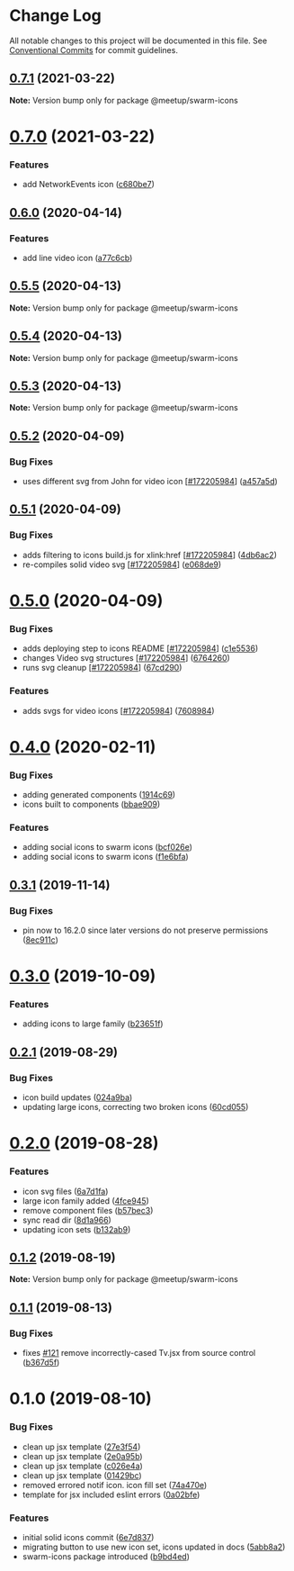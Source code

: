 # Change Log

All notable changes to this project will be documented in this file.
See [Conventional Commits](https://conventionalcommits.org) for commit guidelines.

## [0.7.1](https://github.com/meetup/swarm-ui/compare/@meetup/swarm-icons@0.6.0...@meetup/swarm-icons@0.7.1) (2021-03-22)

**Note:** Version bump only for package @meetup/swarm-icons





# [0.7.0](https://github.com/meetup/swarm-ui/compare/@meetup/swarm-icons@0.6.0...@meetup/swarm-icons@0.7.0) (2021-03-22)


### Features

* add NetworkEvents icon ([c680be7](https://github.com/meetup/swarm-ui/commit/c680be76db28316f5ca152b452d6794e77a88175))




## [0.6.0](https://github.com/meetup/swarm-ui/compare/@meetup/swarm-icons@0.5.5...@meetup/swarm-icons@0.6.0) (2020-04-14)

### Features

* add line video icon ([a77c6cb](https://github.com/meetup/swarm-ui/commit/a77c6cb))





## [0.5.5](https://github.com/meetup/swarm-ui/compare/@meetup/swarm-icons@0.5.4...@meetup/swarm-icons@0.5.5) (2020-04-13)

**Note:** Version bump only for package @meetup/swarm-icons





## [0.5.4](https://github.com/meetup/swarm-ui/compare/@meetup/swarm-icons@0.5.3...@meetup/swarm-icons@0.5.4) (2020-04-13)

**Note:** Version bump only for package @meetup/swarm-icons





## [0.5.3](https://github.com/meetup/swarm-ui/compare/@meetup/swarm-icons@0.5.2...@meetup/swarm-icons@0.5.3) (2020-04-13)

**Note:** Version bump only for package @meetup/swarm-icons





## [0.5.2](https://github.com/meetup/swarm-ui/compare/@meetup/swarm-icons@0.5.1...@meetup/swarm-icons@0.5.2) (2020-04-09)


### Bug Fixes

* uses different svg from John for video icon [[#172205984](https://github.com/meetup/swarm-ui/issues/172205984)] ([a457a5d](https://github.com/meetup/swarm-ui/commit/a457a5d))





## [0.5.1](https://github.com/meetup/swarm-ui/compare/@meetup/swarm-icons@0.5.0...@meetup/swarm-icons@0.5.1) (2020-04-09)


### Bug Fixes

* adds filtering to icons build.js for xlink:href [[#172205984](https://github.com/meetup/swarm-ui/issues/172205984)] ([4db6ac2](https://github.com/meetup/swarm-ui/commit/4db6ac2))
* re-compiles solid video svg [[#172205984](https://github.com/meetup/swarm-ui/issues/172205984)] ([e068de9](https://github.com/meetup/swarm-ui/commit/e068de9))





# [0.5.0](https://github.com/meetup/swarm-ui/compare/@meetup/swarm-icons@0.4.0...@meetup/swarm-icons@0.5.0) (2020-04-09)


### Bug Fixes

* adds deploying step to icons README [[#172205984](https://github.com/meetup/swarm-ui/issues/172205984)] ([c1e5536](https://github.com/meetup/swarm-ui/commit/c1e5536))
* changes Video svg structures [[#172205984](https://github.com/meetup/swarm-ui/issues/172205984)] ([6764260](https://github.com/meetup/swarm-ui/commit/6764260))
* runs svg cleanup [[#172205984](https://github.com/meetup/swarm-ui/issues/172205984)] ([67cd290](https://github.com/meetup/swarm-ui/commit/67cd290))


### Features

* adds svgs for video icons [[#172205984](https://github.com/meetup/swarm-ui/issues/172205984)] ([7608984](https://github.com/meetup/swarm-ui/commit/7608984))





# [0.4.0](https://github.com/meetup/swarm-ui/compare/@meetup/swarm-icons@0.3.1...@meetup/swarm-icons@0.4.0) (2020-02-11)


### Bug Fixes

* adding generated components ([1914c69](https://github.com/meetup/swarm-ui/commit/1914c69))
* icons built to components ([bbae909](https://github.com/meetup/swarm-ui/commit/bbae909))


### Features

* adding social icons to swarm icons ([bcf026e](https://github.com/meetup/swarm-ui/commit/bcf026e))
* adding social icons to swarm icons ([f1e6bfa](https://github.com/meetup/swarm-ui/commit/f1e6bfa))





## [0.3.1](https://github.com/meetup/swarm-ui/compare/@meetup/swarm-icons@0.3.0...@meetup/swarm-icons@0.3.1) (2019-11-14)


### Bug Fixes

* pin now to 16.2.0 since later versions do not preserve permissions ([8ec911c](https://github.com/meetup/swarm-ui/commit/8ec911c))





# [0.3.0](https://github.com/meetup/swarm-ui/compare/@meetup/swarm-icons@0.2.1...@meetup/swarm-icons@0.3.0) (2019-10-09)


### Features

* adding icons to large family ([b23651f](https://github.com/meetup/swarm-ui/commit/b23651f))





## [0.2.1](https://github.com/meetup/swarm-ui/compare/@meetup/swarm-icons@0.2.0...@meetup/swarm-icons@0.2.1) (2019-08-29)


### Bug Fixes

* icon build updates ([024a9ba](https://github.com/meetup/swarm-ui/commit/024a9ba))
* updating large icons, correcting two broken icons ([60cd055](https://github.com/meetup/swarm-ui/commit/60cd055))





# [0.2.0](https://github.com/meetup/swarm-ui/compare/@meetup/swarm-icons@0.1.2...@meetup/swarm-icons@0.2.0) (2019-08-28)


### Features

* icon svg files ([6a7d1fa](https://github.com/meetup/swarm-ui/commit/6a7d1fa))
* large icon family added ([4fce945](https://github.com/meetup/swarm-ui/commit/4fce945))
* remove component files ([b57bec3](https://github.com/meetup/swarm-ui/commit/b57bec3))
* sync read dir ([8d1a966](https://github.com/meetup/swarm-ui/commit/8d1a966))
* updating icon sets ([b132ab9](https://github.com/meetup/swarm-ui/commit/b132ab9))





## [0.1.2](https://github.com/meetup/swarm-ui/compare/@meetup/swarm-icons@0.1.1...@meetup/swarm-icons@0.1.2) (2019-08-19)

**Note:** Version bump only for package @meetup/swarm-icons





## [0.1.1](https://github.com/meetup/swarm-ui/compare/@meetup/swarm-icons@0.1.0...@meetup/swarm-icons@0.1.1) (2019-08-13)


### Bug Fixes

* fixes [#121](https://github.com/meetup/swarm-ui/issues/121) remove incorrectly-cased Tv.jsx from source control ([b367d5f](https://github.com/meetup/swarm-ui/commit/b367d5f))





# 0.1.0 (2019-08-10)


### Bug Fixes

* clean up jsx template ([27e3f54](https://github.com/meetup/swarm-ui/commit/27e3f54))
* clean up jsx template ([2e0a95b](https://github.com/meetup/swarm-ui/commit/2e0a95b))
* clean up jsx template ([c026e4a](https://github.com/meetup/swarm-ui/commit/c026e4a))
* clean up jsx template ([01429bc](https://github.com/meetup/swarm-ui/commit/01429bc))
* removed errored notif icon. icon fill set ([74a470e](https://github.com/meetup/swarm-ui/commit/74a470e))
* template for jsx included eslint errors ([0a02bfe](https://github.com/meetup/swarm-ui/commit/0a02bfe))


### Features

* initial solid icons commit ([6e7d837](https://github.com/meetup/swarm-ui/commit/6e7d837))
* migrating button to use new icon set, icons updated in docs ([5abb8a2](https://github.com/meetup/swarm-ui/commit/5abb8a2))
* swarm-icons package introduced ([b9bd4ed](https://github.com/meetup/swarm-ui/commit/b9bd4ed))
